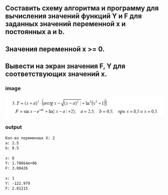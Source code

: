## Составить схему алгоритма и программу для вычисления значений функций Y и F для заданных значений переменной x и постоянных a и b. 
## Значения переменной x >= 0.
## Вывести на экран значения F, Y для соответствующих значений x.

### image
![image](/Section-1/img/f1.png)


### output
```
Кол-во переменных X: 2
a: 2.5
b: 0.5

x: 8
Y: 1.70664e+06
F: 3.00426

x: 1
Y: -122.979
F: 2.01215
```